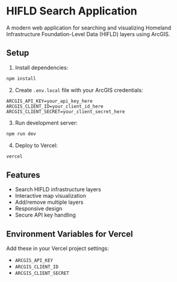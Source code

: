 # HIFLD Search Application

A modern web application for searching and visualizing Homeland Infrastructure Foundation-Level Data (HIFLD) layers using ArcGIS.

## Setup

1. Install dependencies:
```bash
npm install
```

2. Create `.env.local` file with your ArcGIS credentials:
```
ARCGIS_API_KEY=your_api_key_here
ARCGIS_CLIENT_ID=your_client_id_here
ARCGIS_CLIENT_SECRET=your_client_secret_here
```

3. Run development server:
```bash
npm run dev
```

4. Deploy to Vercel:
```bash
vercel
```

## Features

- Search HIFLD infrastructure layers
- Interactive map visualization
- Add/remove multiple layers
- Responsive design
- Secure API key handling

## Environment Variables for Vercel

Add these in your Vercel project settings:
- `ARCGIS_API_KEY`
- `ARCGIS_CLIENT_ID` 
- `ARCGIS_CLIENT_SECRET`